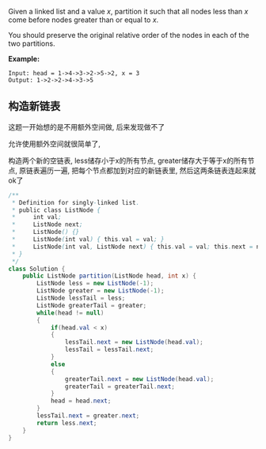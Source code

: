 Given a linked list and a value *x*, partition it such that all nodes less than *x* come before nodes greater than or equal to *x*.

You should preserve the original relative order of the nodes in each of the two partitions.

**Example:**

```
Input: head = 1->4->3->2->5->2, x = 3
Output: 1->2->2->4->3->5
```

## 构造新链表

这题一开始想的是不用额外空间做, 后来发现做不了

允许使用额外空间就很简单了,

构造两个新的空链表, less储存小于x的所有节点, greater储存大于等于x的所有节点, 原链表遍历一遍, 把每个节点都加到对应的新链表里, 然后这两条链表连起来就ok了

```java
/**
 * Definition for singly-linked list.
 * public class ListNode {
 *     int val;
 *     ListNode next;
 *     ListNode() {}
 *     ListNode(int val) { this.val = val; }
 *     ListNode(int val, ListNode next) { this.val = val; this.next = next; }
 * }
 */
class Solution {
    public ListNode partition(ListNode head, int x) {
        ListNode less = new ListNode(-1);
        ListNode greater = new ListNode(-1);
        ListNode lessTail = less;
        ListNode greaterTail = greater;
        while(head != null)
        {
            if(head.val < x)
            {
                lessTail.next = new ListNode(head.val);
                lessTail = lessTail.next;
            }
            else
            {
                greaterTail.next = new ListNode(head.val);
                greaterTail = greaterTail.next;
            }
            head = head.next;
        }
        lessTail.next = greater.next;
        return less.next;
    }
}
```

